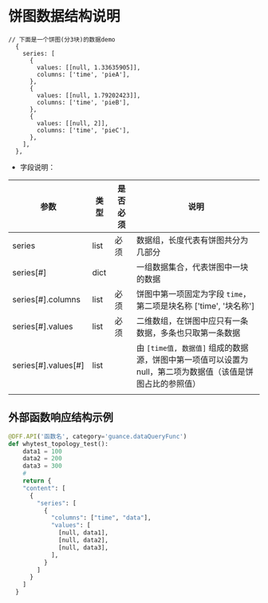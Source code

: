 # 饼图数据结构说明

```
// 下面是一个饼图(分3块)的数据demo
  {
    series: [
      {
        values: [[null, 1.33635905]],
        columns: ['time', 'pieA'],
      },
      {
        values: [[null, 1.79202423]],
        columns: ['time', 'pieB'],
      },
      {
        values: [[null, 2]],
        columns: ['time', 'pieC'],
      },
    ],
  },
```

- 字段说明：

| 参数                | 类型 | 是否必须 | 说明                                                                                                       |
| ------------------- | ---- | -------- | ---------------------------------------------------------------------------------------------------------- |
| series              | list | 必须     | 数据组，长度代表有饼图共分为几部分                                                                         |
| series[#]           | dict |          | 一组数据集合，代表饼图中一块的数据                                                                         |
| series[#].columns   | list | 必须     | 饼图中第一项固定为字段 `time`，第二项是块名称 ['time', '块名称']                                             |
| series[#].values    | list | 必须     | 二维数组，在饼图中应只有一条数据，多条也只取第一条数据                                                   |
| series[#].values[#] | list |          | 由 `[time值, 数据值]` 组成的数据源，饼图中第一项值可以设置为 null，第二项为数据值（该值是饼图占比的参照值） |
|                     |

## 外部函数响应结构示例

```python
@DFF.API('函数名', category='guance.dataQueryFunc')
def whytest_topology_test():
    data1 = 100
    data2 = 200
    data3 = 300
    #
    return {
    "content": [
      {
        "series": [
          {
            "columns": ["time", "data"],
            "values": [
              [null, data1],
              [null, data2],
              [null, data3],
            ],
          }
        ]
      }
    ]
  }


```
